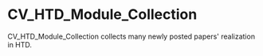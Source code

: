 # CV_HTD_Module_Collection
CV_HTD_Module_Collection collects many newly posted papers' realization in HTD.
